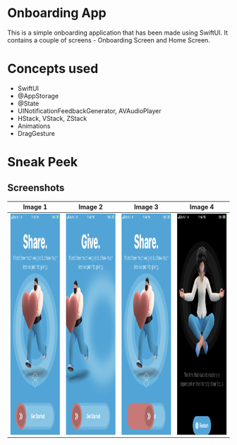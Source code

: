 

# Onboarding App

This is a simple onboarding application that has been made using SwiftUI.
It contains a couple of screens - Onboarding Screen and Home Screen.


# Concepts used

- SwiftUI
- @AppStorage 
- @State 
- UINotificationFeedbackGenerator, AVAudioPlayer
- HStack, VStack, ZStack
- Animations
- DragGesture

# Sneak Peek
## Screenshots

Image 1                     |  Image 2             |  Image 3             |  Image 4
:-------------------------:|:-------------------------:|:-------------------------:|:-------------------------:
<img src="https://github.com/deepanshu2895/Onboarding_SwiftUI/blob/main/Images/ScreenShot_1.PNG" width="250" height="500px"> |  <img src="https://github.com/deepanshu2895/Onboarding_SwiftUI/blob/main/Images/ScreenShot_2.PNG" width="250" height="500px"> |  <img src="https://github.com/deepanshu2895/Onboarding_SwiftUI/blob/main/Images/ScreenShot_3.PNG" width="250" height="500px"> |  <img src="https://github.com/deepanshu2895/Onboarding_SwiftUI/blob/main/Images/ScreenShot_4.PNG" width="250" height="500px">

